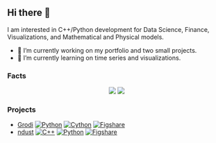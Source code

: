 ## Hi there 👋

<!--
**caos21/caos21** is a ✨ _special_ ✨ repository because its `README.md` (this file) appears on your GitHub profile.
-->

I am interested in C++/Python development for Data Science, Finance, Visualizations, and Mathematical and Physical models.

- 🔭 I’m currently working on my portfolio and two small projects.
- 🌱 I’m currently learning on time series and visualizations.
<!--- 👯 I’m looking to collaborate on open source: scipy, numpy, tensorflow, and opencv.-->

### Facts
<p align="center">
  <img src="https://github-readme-stats.vercel.app/api?username=caos21&show_icons=true&theme=default&count_private=true">
  <img src="https://github-readme-stats.vercel.app/api/top-langs/?username=caos21&hide=Jupyter%20Notebook&show_icons=true">
</p>

### Projects
 
- [Grodi](https://github.com/caos21/Grodi) [![Python](https://img.shields.io/badge/-Python-8fcf01?style=flat-square&logo=Python)](https://github.com/caos21/Grodi/blob/master/carrus.py) [![Cython](https://img.shields.io/badge/-Cython-orange?style=flat-square&logo=Python)](https://github.com/caos21/Grodi/blob/master/coagulatio/coagulatio.pyx) [![Figshare](https://img.shields.io/badge/DOI-10.5281/zenodo.3568131-blue?style=flat-square)](https://doi.org/10.5281/zenodo.3568131)
- [ndust](https://github.com/caos21/ndust) [![C++](https://img.shields.io/badge/-C++-gray?style=flat-square&logo=c%2B%2B)](https://github.com/caos21/ndust/blob/master/include/enhancement.h) [![Python](https://img.shields.io/badge/-Python-8fcf01?style=flat-square&logo=Python)](https://github.com/caos21/ndust/tree/master/ndust) [![Figshare](https://img.shields.io/badge/FigShare-10.6084/m9.figshare.c.4206779-blue?style=flat-square&logo=Figshare)](https://doi.org/10.6084/m9.figshare.c.4206779)




